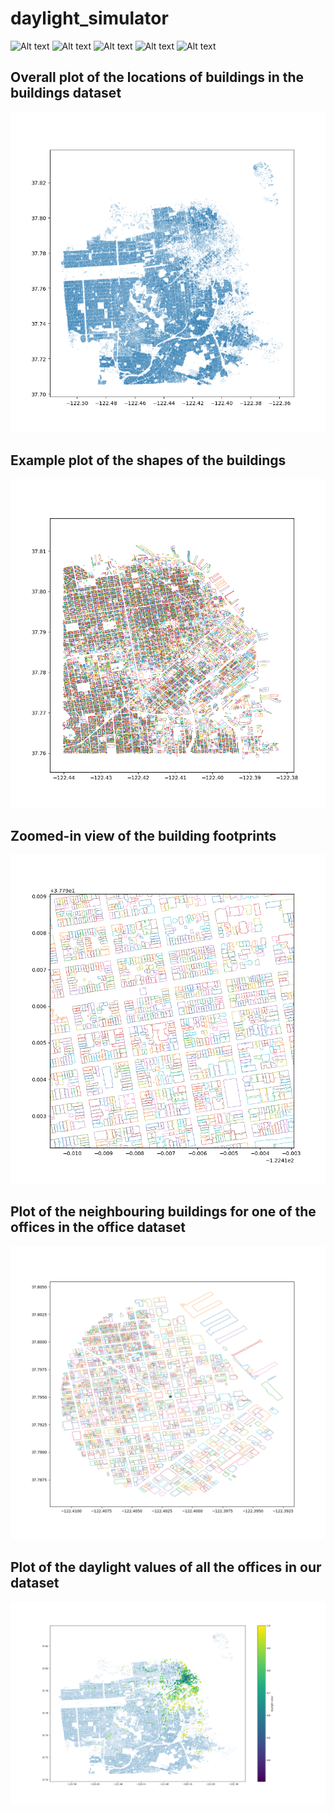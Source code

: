 # daylight_simulator

![Alt text](./images/overall.jpg?raw=true "Title")
![Alt text](./images/offices.jpg?raw=true "Title")
![Alt text](./images/detail.jpg?raw=true "Title")
![Alt text](./images/zoom.jpg?raw=true "Title")
![Alt text](./images/circle.jpg?raw=true "Title")
## Overall plot of the locations of buildings in the buildings dataset ##
![](images/overall.png)
## Example plot of the shapes of the buildings ##
![](images/detail.png)
## Zoomed-in view of the building footprints ##
![](images/zoom.png)
## Plot of the neighbouring buildings for one of the offices in the office dataset ##
![](images/circle.png)
## Plot of the daylight values of all the offices in our dataset ##
![](images/offices.png)
